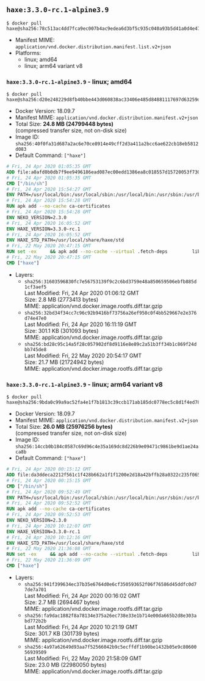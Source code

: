 ## `haxe:3.3.0-rc.1-alpine3.9`

```console
$ docker pull haxe@sha256:78c513ac4dd7fca9ec007b4ac9edea6d3bf5c935c040a93b5d41a0d4e47b27ba
```

-	Manifest MIME: `application/vnd.docker.distribution.manifest.list.v2+json`
-	Platforms:
	-	linux; amd64
	-	linux; arm64 variant v8

### `haxe:3.3.0-rc.1-alpine3.9` - linux; amd64

```console
$ docker pull haxe@sha256:d20e248229d8fb40bbe443d060838ac33406e485d84881117697d63259dffbaf
```

-	Docker Version: 18.09.7
-	Manifest MIME: `application/vnd.docker.distribution.manifest.v2+json`
-	Total Size: **24.8 MB (24799448 bytes)**  
	(compressed transfer size, not on-disk size)
-	Image ID: `sha256:40f0fa31d687a2ac6e70ce8914e49cff2d3a411a2bcc6ae622cb18eb5812d083`
-	Default Command: `["haxe"]`

```dockerfile
# Fri, 24 Apr 2020 01:05:35 GMT
ADD file:a0afd0b0db7f9ee9496186ead087ec00edd1386ea8c018557d15720053f7308e in / 
# Fri, 24 Apr 2020 01:05:35 GMT
CMD ["/bin/sh"]
# Fri, 24 Apr 2020 15:54:27 GMT
ENV PATH=/usr/local/bin:/usr/local/sbin:/usr/local/bin:/usr/sbin:/usr/bin:/sbin:/bin
# Fri, 24 Apr 2020 15:54:28 GMT
RUN apk add --no-cache ca-certificates
# Fri, 24 Apr 2020 15:54:28 GMT
ENV NEKO_VERSION=2.3.0
# Fri, 24 Apr 2020 16:05:52 GMT
ENV HAXE_VERSION=3.3.0-rc.1
# Fri, 24 Apr 2020 16:05:52 GMT
ENV HAXE_STD_PATH=/usr/local/share/haxe/std
# Fri, 22 May 2020 20:47:15 GMT
RUN set -ex 	&& apk add --no-cache --virtual .fetch-deps 		libressl 		tar 		git 		&& wget -O neko.tar.gz "https://github.com/HaxeFoundation/neko/archive/v2-3-0/neko-2.3.0.tar.gz" 	&& echo "850e7e317bdaf24ed652efeff89c1cb21380ca19f20e68a296c84f6bad4ee995 *neko.tar.gz" | sha256sum -c - 	&& mkdir -p /usr/src/neko 	&& tar -xC /usr/src/neko --strip-components=1 -f neko.tar.gz 	&& rm neko.tar.gz 	&& apk add --no-cache --virtual .neko-build-deps 		apache2-dev 		cmake 		gc-dev 		gcc 		gtk+2.0-dev 		libc-dev 		linux-headers 		mariadb-dev 		mbedtls-dev 		ninja 		sqlite-dev 	&& cd /usr/src/neko 	&& cmake -GNinja -DNEKO_JIT_DISABLE=ON -DRELOCATABLE=OFF -DRUN_LDCONFIG=OFF . 	&& ninja 	&& ninja install 		&& git clone --recursive --depth 1 --branch 3.3.0-rc1 "https://github.com/HaxeFoundation/haxe.git" /usr/src/haxe 	&& cd /usr/src/haxe 	&& mkdir -p $HAXE_STD_PATH 	&& cp -r std/* $HAXE_STD_PATH 	&& apk add --no-cache --virtual .haxe-build-deps 		pcre-dev 		zlib-dev 		mbedtls-dev 		make 				ocaml 		camlp4 		ocaml-camlp4-dev 				&& OCAMLPARAM=safe-string=0,_ make all tools 		&& mkdir -p /usr/local/bin 	&& cp haxe haxelib /usr/local/bin 	&& mkdir -p $HAXE_STD_PATH 	&& cp -r std/* $HAXE_STD_PATH 	&& mkdir -p /haxelib 	&& cd / && haxelib setup /haxelib 		&& runDeps="$( 		scanelf --needed --nobanner --recursive /usr/local 			| awk '{ gsub(/,/, "\nso:", $2); print "so:" $2 }' 			| sort -u 			| xargs -r apk info --installed 			| sort -u 	)" 	&& apk add --virtual .haxe-rundeps $runDeps 	&& apk del .fetch-deps .neko-build-deps .haxe-build-deps 		&& rm -rf /usr/src/neko /usr/src/haxe
# Fri, 22 May 2020 20:47:15 GMT
CMD ["haxe"]
```

-	Layers:
	-	`sha256:31603596830fc7e56753139f9c2c6bd3759e48a850659506ebfb885d1cf3aef5`  
		Last Modified: Fri, 24 Apr 2020 01:06:12 GMT  
		Size: 2.8 MB (2773413 bytes)  
		MIME: application/vnd.docker.image.rootfs.diff.tar.gzip
	-	`sha256:32bd34f34cc7c96c92b9416bf73756a26ef950c0f4bb529667e2e376d74e47e0`  
		Last Modified: Fri, 24 Apr 2020 16:11:19 GMT  
		Size: 301.1 KB (301093 bytes)  
		MIME: application/vnd.docker.image.rootfs.diff.tar.gzip
	-	`sha256:bd28c95c14a5f28c057902df8d9116e8e89c2a51b3ff34b1c869f24dbb745de8`  
		Last Modified: Fri, 22 May 2020 20:54:17 GMT  
		Size: 21.7 MB (21724942 bytes)  
		MIME: application/vnd.docker.image.rootfs.diff.tar.gzip

### `haxe:3.3.0-rc.1-alpine3.9` - linux; arm64 variant v8

```console
$ docker pull haxe@sha256:9bda0c99a9ac52fa4e1f7b1813c39ccb171ab185dc0778ec5c8d1f4ed781f7af
```

-	Docker Version: 18.09.7
-	Manifest MIME: `application/vnd.docker.distribution.manifest.v2+json`
-	Total Size: **26.0 MB (25976256 bytes)**  
	(compressed transfer size, not on-disk size)
-	Image ID: `sha256:14ccb0b184c0587c69d96c4e35a169dc8d226b9e09471c9861be9d1ae24aca8b`
-	Default Command: `["haxe"]`

```dockerfile
# Fri, 24 Apr 2020 00:15:12 GMT
ADD file:da3ddeca2212f561c1f428b662a1f1f1200e2d18a42bffb28a0322c235f06582 in / 
# Fri, 24 Apr 2020 00:15:15 GMT
CMD ["/bin/sh"]
# Fri, 24 Apr 2020 09:52:49 GMT
ENV PATH=/usr/local/bin:/usr/local/sbin:/usr/local/bin:/usr/sbin:/usr/bin:/sbin:/bin
# Fri, 24 Apr 2020 09:52:52 GMT
RUN apk add --no-cache ca-certificates
# Fri, 24 Apr 2020 09:52:53 GMT
ENV NEKO_VERSION=2.3.0
# Fri, 24 Apr 2020 10:12:07 GMT
ENV HAXE_VERSION=3.3.0-rc.1
# Fri, 24 Apr 2020 10:12:16 GMT
ENV HAXE_STD_PATH=/usr/local/share/haxe/std
# Fri, 22 May 2020 21:36:08 GMT
RUN set -ex 	&& apk add --no-cache --virtual .fetch-deps 		libressl 		tar 		git 		&& wget -O neko.tar.gz "https://github.com/HaxeFoundation/neko/archive/v2-3-0/neko-2.3.0.tar.gz" 	&& echo "850e7e317bdaf24ed652efeff89c1cb21380ca19f20e68a296c84f6bad4ee995 *neko.tar.gz" | sha256sum -c - 	&& mkdir -p /usr/src/neko 	&& tar -xC /usr/src/neko --strip-components=1 -f neko.tar.gz 	&& rm neko.tar.gz 	&& apk add --no-cache --virtual .neko-build-deps 		apache2-dev 		cmake 		gc-dev 		gcc 		gtk+2.0-dev 		libc-dev 		linux-headers 		mariadb-dev 		mbedtls-dev 		ninja 		sqlite-dev 	&& cd /usr/src/neko 	&& cmake -GNinja -DNEKO_JIT_DISABLE=ON -DRELOCATABLE=OFF -DRUN_LDCONFIG=OFF . 	&& ninja 	&& ninja install 		&& git clone --recursive --depth 1 --branch 3.3.0-rc1 "https://github.com/HaxeFoundation/haxe.git" /usr/src/haxe 	&& cd /usr/src/haxe 	&& mkdir -p $HAXE_STD_PATH 	&& cp -r std/* $HAXE_STD_PATH 	&& apk add --no-cache --virtual .haxe-build-deps 		pcre-dev 		zlib-dev 		mbedtls-dev 		make 				ocaml 		camlp4 		ocaml-camlp4-dev 				&& OCAMLPARAM=safe-string=0,_ make all tools 		&& mkdir -p /usr/local/bin 	&& cp haxe haxelib /usr/local/bin 	&& mkdir -p $HAXE_STD_PATH 	&& cp -r std/* $HAXE_STD_PATH 	&& mkdir -p /haxelib 	&& cd / && haxelib setup /haxelib 		&& runDeps="$( 		scanelf --needed --nobanner --recursive /usr/local 			| awk '{ gsub(/,/, "\nso:", $2); print "so:" $2 }' 			| sort -u 			| xargs -r apk info --installed 			| sort -u 	)" 	&& apk add --virtual .haxe-rundeps $runDeps 	&& apk del .fetch-deps .neko-build-deps .haxe-build-deps 		&& rm -rf /usr/src/neko /usr/src/haxe
# Fri, 22 May 2020 21:36:09 GMT
CMD ["haxe"]
```

-	Layers:
	-	`sha256:941f399634ec37b35e6764d0e6cf350593652f06f76586d45ddfc0d77de7a701`  
		Last Modified: Fri, 24 Apr 2020 00:16:02 GMT  
		Size: 2.7 MB (2694467 bytes)  
		MIME: application/vnd.docker.image.rootfs.diff.tar.gzip
	-	`sha256:fa9dac1882f8a78134e375a26ec738e33e1b714e00da665b2d8e303abd772b2b`  
		Last Modified: Fri, 24 Apr 2020 10:21:19 GMT  
		Size: 301.7 KB (301739 bytes)  
		MIME: application/vnd.docker.image.rootfs.diff.tar.gzip
	-	`sha256:4a97a62649d93aa7f52566042b9c5ecffdf1b90be1432b05e9c8060056939509`  
		Last Modified: Fri, 22 May 2020 21:58:09 GMT  
		Size: 23.0 MB (22980050 bytes)  
		MIME: application/vnd.docker.image.rootfs.diff.tar.gzip

